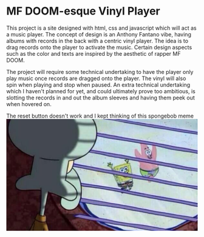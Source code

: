 # MF DOOM-esque Vinyl Player

This project is a site designed with html, css and javascript which will
act as a music player. The concept of design is an Anthony Fantano vibe,
having albums with records in the back with a centric vinyl player.
The idea is to drag records onto the player to activate the music.
Certain design aspects such as the color and texts are inspired by the
aesthetic of rapper MF DOOM.

The project will require some technical undertaking to have the player only
play music once records are dragged onto the player. The vinyl will also
spin when playing and stop when paused. An extra technical undertaking which I
haven't planned for yet, and could ultimately prove too ambitious, is slotting 
the records in and out the album sleeves and having them peek out when hovered on.

The reset button doesn't work and I kept thinking of this
spongebob meme
![alt text](image.png)